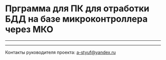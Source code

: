 ﻿# Прграмма для ПК для отработки БДД на базе микроконтроллера через МКО

------
------
Контакты руководителя проекта: [a-styuf@yandex.ru](a-styuf@yandex.ru)  


